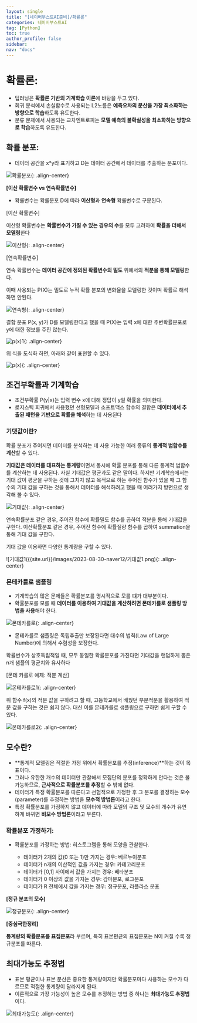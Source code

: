 ```yaml
---
layout: single
title: "[네이버부스트AI준비]/확률론"
categories: 네이버부스트AI
tag: [Python]
toc: true
author_profile: false
sidebar:
nav: "docs"
---
```


# 확률론:

- 딥러닝은 **확률론 기반의 기계학습 이론**에 바탕을 두고 있다.
- 회귀 분석에서 손실함수로 사용되는 L2노름은 **예측오차의 분산을 가장 최소화하는 방향으로 학습**하도록 유도한다.
- 분류 문제에서 사용되는 교차엔트로피는 **모델 예측의 불확실성을 최소화하는 방향으로 학습**하도록 유도한다.

## 확률 분포:

- 데이터 공간을 x\*y라 표기하고 D는 데이터 공간에서 데이터를 추출하는 분포이다.

![확률분포]({{site.url}}/images/2023-08-30-naver12/확률분포.png){: .align-center}

**[이산 확률변수 vs 연속확률변수]**

- 확률변수는 확률분포 D에 따라 **이산형**과 **연속형** 확률변수로 구분된다.

[이산 확률변수]

이산형 확률변수는 **확률변수가 가질 수 있는 경우의 수**를 모두 고려하여 **확률을 더해서 모델링**한다

![이산형]({{site.url}}/images/2023-08-30-naver12/이산형.png){: .align-center}

[연속확률변수]

연속 확률변수는 **데이터 공간에 정의된 확률변수의 밀도** 위에서의 **적분을 통해 모델링**한다.

이때 사용되는 P(X)는 밀도로 누적 확률 분포의 변화율을 모델링한 것이며 확률로 해석하면 안된다.

![연속형]({{site.url}}/images/2023-08-30-naver12/연속형.png){: .align-center}

결합 분포 P(x, y)가 D를 모델링한다고 했을 때 P(X)는 입력 x에 대한 주변확률분포로 y에 대한 정보를 주진 않는다.

![p(x)1](<{{site.url}}/images/2023-08-30-naver12/p(x)1.png>){: .align-center}

위 식을 도식화 하면, 아래와 같이 표현할 수 있다.

![p(x)](<{{site.url}}/images/2023-08-30-naver12/p(x).png>){: .align-center}

## 조건부확률과 기계학습

- 조건부확률 P(y|x)는 입력 변수 x에 대해 정답이 y일 확률을 의미한다.
- 로지스틱 회귀에서 사용했던 선형모델과 소프트맥스 함수의 결합은 **데이터에서 추출된 패턴을 기반으로 확률을 해석**하는 데 사용된다

### 기댓값이란?

확률 분포가 주어지면 데이터를 분석하는 데 사용 가능한 여러 종류의 **통계적 범함수를 계산**할 수 있다.

**기대값은 데이터를 대표하는 통계량**이면서 동시에 확률 분포를 통해 다른 통계적 범함수를 계산하는 데 사용된다. 사실 기대값은 평균과도 같은 말이다. 하지만 기계학습에서는 기대 값이 평균을 구하는 것에 그치지 않고 목적으로 하는 주어진 함수가 있을 때 그 함수의 기대 값을 구하는 것을 통해서 데이터를 해석하려고 했을 때 여러가지 방면으로 생각해 볼 수 있다.

![기대값]({{site.url}}/images/2023-08-30-naver12/기대값.png){: .align-center}

연속확률분포 같은 경우, 주어진 함수에 확률밀도 함수를 곱하여 적분을 통해 기대값을 구한다.
이산확률분포 같은 경우, 주어진 함수에 확률질량 함수를 곱하여 summation을 통해 기대 값을 구한다.

기대 값을 이용하면 다양한 통계량을 구할 수 있다.

![기대값1({{site.url}}/images/2023-08-30-naver12/기대값1.png){: .align-center}

### 몬테카를로 샘플링

- 기계학습의 많은 문제들은 확률분포를 명시적으로 모를 떄가 대부분이다.
- 확률분포를 모를 때 **데이터를 이용하여 기대값을 계산하려면 몬테카를로 샘플링 방법을 사용**해야 한다.

![몬테카를로]({{site.url}}/images/2023-08-30-naver12/몬테카를로.png){: .align-center}

- 몬테카를로 샘플링은 독립추출만 보장된다면 대수의 법칙(Law of Large Number)에 의해서 수렴성을 보장한다.

확률변수가 상호독립적일 때, 모두 동일한 확률분포를 가진다면 기대값을 랜덤하게 뽑은 n개 샘플의 평균치와 유사하다

[몬테 카를로 예제: 적분 계산]

![몬테카를로1]({{site.url}}/images/2023-08-30-naver12/몬테카를로1.png){: .align-center}

위 함수 f(x)의 적분 값을 구하려고 할 때, 고등학교에서 배웠던 부분적분을 활용하여 적분 값을 구하는 것은 쉽지 않다. 대신 이를 몬테카를로 샘플링으로 구하면 쉽게 구할 수 있다.

![몬테카를로2]({{site.url}}/images/2023-08-30-naver12/몬테카를로2.png){: .align-center}

## 모수란?

- **통계적 모델링은 적절한 가정 위에서 확률분포를 추정(inference)**하는 것이 목표이다.
- 그러나 유한한 개수의 데이터만 관찰해서 모집단의 분포를 정확하게 안다는 것은 불가능하므로, **근사적으로 확률분포를 추정**할 수 밖에 없다.
- 데이터가 특정 확률분포를 따른다고 선험적으로 가정한 후 그 분포를 결정하는 모수(parameter)를 추정하는 방법을 **모수적 방법론**이라고 한다.
- 특정 확률분포를 가정하지 않고 데이터에 따라 모델의 구조 및 모수의 개수가 유연하게 바뀌면 **비모수 방법론**이라고 부른다.

### 확률분포 가정하기:

- 확률분포를 가정하는 방법: 히스토그램을 통해 모양을 관찰한다.

  - 데이터가 2개의 값(0 또는 1)만 가지는 경우: 베르누이분포
  - 데이터가 n개의 이산적인 값을 가지는 경우: 카테고리분포
  - 데이터가 [0,1] 사이에서 값을 가지는 경우: 베타분포
  - 데이터가 0 이상의 값을 가지는 경우: 감마분포, 로그분포
  - 데이터가 R 전체에서 값을 가지는 경우: 정규분포, 라플라스 분포

**[정규 분포의 모수]**

![정규분포]({{site.url}}/images/2023-08-30-naver12/정규분포.png){: .align-center}

**[중심극한정리]**

**통계량의 확률분포를 표집분포**라 부르며, 특히 표본편균의 표집분포는 N이 커질 수록 정규분포를 따른다.

## 최대가능도 추정법

- 표본 평균이나 표본 분산은 중요한 통계량이지만 확률분포마다 사용하는 모수가 다르므로 적절한 통계량이 달라지게 된다.
- 이론적으로 가장 가능성이 높은 모수를 추정하는 방법 중 하나는 **최대가능도 추정법**이다.

![최대가능도]({{site.url}}/images/2023-08-30-naver12/최대가능도.png){: .align-center}
